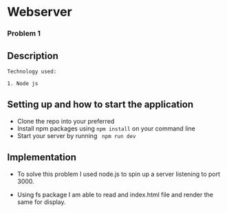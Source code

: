 # Webserver

### **Problem 1** 

## Description

    Technology used:
    
    1. Node js
    

    
## Setting up and how to start the application

* Clone the repo into your preferred  
* Install npm packages using ```npm install``` on your command line
* Start your server by running ``` npm run dev```

## Implementation

* To solve this problem I used node.js to spin up a server listening to port 3000.

* Using fs package I am able to read and index.html file and render the same for display.

 

